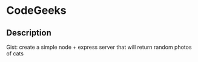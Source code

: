 # СodeGeeks

## Description
Gist: create a simple node + express server that will return random photos of cats
